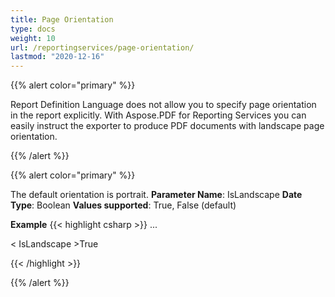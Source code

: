 ```yaml
---
title: Page Orientation
type: docs
weight: 10
url: /reportingservices/page-orientation/
lastmod: "2020-12-16"
---
```


{{% alert color="primary" %}} 

Report Definition Language does not allow you to specify page orientation in the report explicitly. With Aspose.PDF for Reporting Services you can easily instruct the exporter to produce PDF documents with landscape page orientation. 

{{% /alert %}} 

{{% alert color="primary" %}} 

The default orientation is portrait.
**Parameter Name**: IsLandscape
**Date Type**: Boolean
**Values supported**: True, False (default)

**Example**
{{< highlight csharp >}}
<Render>
...

<Extension Name="APPDF" Type=" Aspose.PDF.ReportingServices.Renderer,Aspose.PDF.ReportingServices ">
<Configuration>
< IsLandscape >True</IsLandscape>
</Configuration>
</Extension>
</Render>

{{< /highlight >}}

{{% /alert %}}
